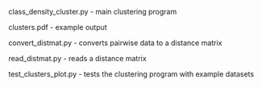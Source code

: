 class_density_cluster.py - main clustering program

clusters.pdf - example output

convert_distmat.py - converts pairwise data to a distance matrix

read_distmat.py - reads a distance matrix

test_clusters_plot.py - tests the clustering program with example datasets
